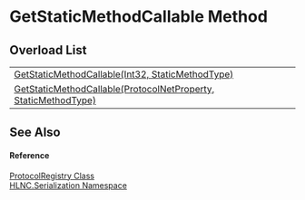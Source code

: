 # GetStaticMethodCallable Method


## Overload List
<table>
<tr>
<td><a href="M_HLNC_Serialization_ProtocolRegistry_GetStaticMethodCallable_1">GetStaticMethodCallable(Int32, StaticMethodType)</a></td>
<td> </td></tr>
<tr>
<td><a href="M_HLNC_Serialization_ProtocolRegistry_GetStaticMethodCallable">GetStaticMethodCallable(ProtocolNetProperty, StaticMethodType)</a></td>
<td> </td></tr>
</table>

## See Also


#### Reference
<a href="T_HLNC_Serialization_ProtocolRegistry">ProtocolRegistry Class</a>  
<a href="N_HLNC_Serialization">HLNC.Serialization Namespace</a>  
